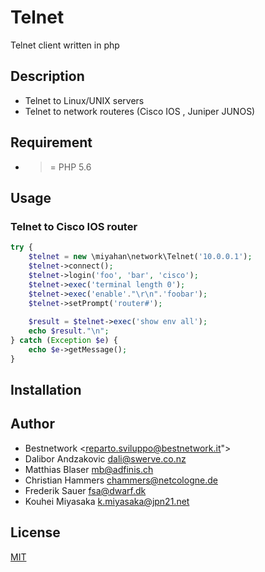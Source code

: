 Telnet
======

Telnet client written in php

## Description

- Telnet to Linux/UNIX servers
- Telnet to network routeres (Cisco IOS , Juniper JUNOS)


## Requirement

- >= PHP 5.6


## Usage

### Telnet to Cisco IOS router

```php
try {
    $telnet = new \miyahan\network\Telnet('10.0.0.1');
    $telnet->connect();
    $telnet->login('foo', 'bar', 'cisco');
    $telnet->exec('terminal length 0');
    $telnet->exec('enable'."\r\n".'foobar');
    $telnet->setPrompt('router#');
    
    $result = $telnet->exec('show env all');
    echo $result."\n";
} catch (Exception $e) {
    echo $e->getMessage();
}
```


## Installation



## Author

- Bestnetwork <reparto.sviluppo@bestnetwork.it">
- Dalibor Andzakovic <dali@swerve.co.nz>
- Matthias Blaser <mb@adfinis.ch>
- Christian Hammers <chammers@netcologne.de>
- Frederik Sauer <fsa@dwarf.dk>
- Kouhei Miyasaka <k.miyasaka@jpn21.net>


## License

[MIT](https://github.com/tcnksm/tool/blob/master/LICENCE)
